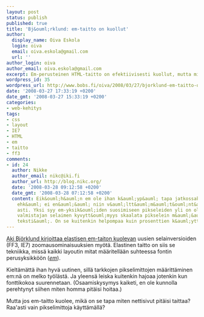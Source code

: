 ```yaml
---
layout: post
status: publish
published: true
title: 'Bj&ouml;rklund: em-taitto on kuollut'
author:
  display_name: Oiva Eskola
  login: oiva
  email: oiva.eskola@gmail.com
  url: ''
author_login: oiva
author_email: oiva.eskola@gmail.com
excerpt: Em-perusteinen HTML-taitto on efektiivisesti kuollut, mutta mitä tilalle?
wordpress_id: 35
wordpress_url: http://www.bobs.fi/oiva/2008/03/27/bjorklund-em-taitto-on-kuollut/
date: '2008-03-27 17:33:19 +0200'
date_gmt: '2008-03-27 15:33:19 +0200'
categories:
- web-kehitys
tags:
- css
- layout
- IE7
- HTML
- em
- taitto
- ff3
comments:
- id: 24
  author: Nikke
  author_email: nikc@iki.fi
  author_url: http://blog.nikc.org/
  date: '2008-03-28 09:12:58 +0200'
  date_gmt: '2008-03-28 07:12:58 +0200'
  content: Eik&ouml;h&auml;n em ole ihan k&auml;yp&auml; tapa jatkossakin, joskin
    ehk&auml; ei en&auml;&auml; niin v&auml;ltt&auml;m&auml;t&ouml;nt&auml; kuin t&auml;h&auml;n
    asti. Yksi syy em-yksik&ouml;iden suosimiseen pikseleiden yli on ollut sen yhden
    valmistajan selaimen kyvytt&ouml;myys skaalata pikselein m&auml;&auml;ritelty&auml;
    teksti&auml;. On se kuitenkin helpompaa kuin prosenttien k&auml;ytt&auml;minen.
---
```

<p><a href="http://akibjorklund.com/arkisto/em-zoom">Aki Bj&ouml;rklund kirjoittaa elastisen em-taiton kuolevan</a> uusien selainversioiden (FF3, IE7) zoomausominaisuuksien my&ouml;t&auml;. Elastinen taitto on siis se tekniikka, miss&auml; kaikki layoutin mitat m&auml;&auml;ritell&auml;&auml;n suhteessa fontin perusyksikk&ouml;&ouml;n (<em><a href="http://en.wikipedia.org/wiki/Em_(typography)">em</a></em>).</p>
<p>Kielt&auml;m&auml;tt&auml; ihan hyv&auml; uutinen, sill&auml; tarkkojen pikselimittojen m&auml;&auml;ritt&auml;minen em:n&auml; on melko ty&ouml;l&auml;st&auml;. Ja yleens&auml; leiska kuitenkin hajoaa jotenkin kun fonttikokoa suurennetaan. (Osaamiskysymys kaiketi, en ole kunnolla perehtynyt siihen miten homma pit&auml;isi hoitaa.)</p>
<p>Mutta jos em-taitto kuolee, mik&auml; on se tapa miten nettisivut pit&auml;isi taittaa? Raa'asti vain pikselimittoja k&auml;ytt&auml;m&auml;ll&auml;?</p>
